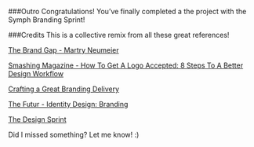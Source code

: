 ###Outro
Congratulations! You’ve finally completed a the project with the Symph Branding Sprint! 

###Credits
This is a collective remix from all these great references!

[The Brand Gap - Martry Neumeier](http://www.martyneumeier.com/the-brand-gap/)

[Smashing Magazine - How To Get A Logo Accepted: 8 Steps To A Better Design Workflow](https://www.smashingmagazine.com/2016/02/design-workflow/)

[Crafting a Great Branding Delivery](https://madebysidecar.com/journal/crafting-a-great-branding-delivery)

[The Futur - Identity Design: Branding](https://www.youtube.com/watch?v=pR7tMnKghDs&t=309s)

[The Design Sprint](http://www.gv.com/sprint/)

Did I missed something? Let me know! :)